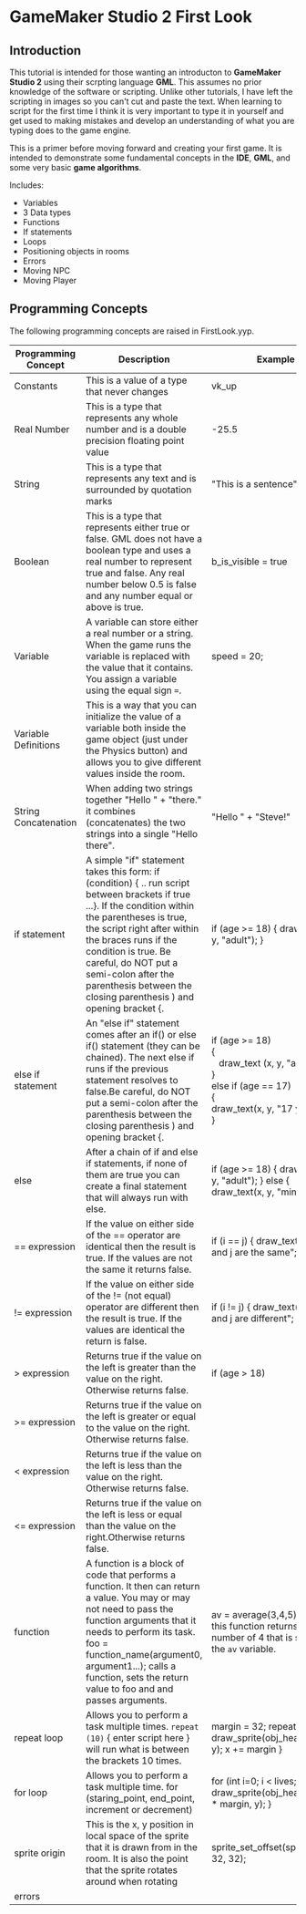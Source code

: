 # GameMaker Studio 2 First Look

## Introduction
This tutorial is intended for those wanting an introducton to __GameMaker Studio 2__ using their scrpting language __GML__. This assumes no prior knowledge of the software or scripting. Unlike other tutorials, I have left the scripting in images so you can't cut and paste the text. When learning to script for the first time I think it is very important to type it in yourself and get used to making mistakes and develop an understanding of what you are typing does to the game engine.
  

This is a primer before moving forward and creating your first game.  It is intended to demonstrate some fundamental concepts in the __IDE__, __GML__, and some very basic __game algorithms__.  

Includes:

* Variables
* 3 Data types
* Functions
* If statements
* Loops
* Positioning objects in rooms
* Errors
* Moving NPC
* Moving Player

## Programming Concepts
The following programming concepts are raised in FirstLook.yyp.

| Programming Concept  | Description                                                                                                                                                                                                                                                                                                                                           | Example                                                                                                    |
|----------------------|-------------------------------------------------------------------------------------------------------------------------------------------------------------------------------------------------------------------------------------------------------------------------------------------------------------------------------------------------------|------------------------------------------------------------------------------------------------------------|
| Constants            | This is a value of a type that never changes                                                                                                                                                                                                                                                                                                          | vk_up                                                                                                      |
| Real Number          | This is a type that represents any whole number  and is a double precision floating point value                                                                                                                                                                                                                                                       | -25.5                                                                                                      |
| String               | This is a type that represents any text and is surrounded by quotation marks                                                                                                                                                                                                                                                                          | "This is a sentence"                                                                                       |
| Boolean              | This is a type that represents either true or false.   GML does not have a boolean type and uses a real number  to represent true and false.  Any real number below 0.5 is false and any  number equal or above is true.                                                                                                                              | b_is_visible = true                                                                                        |
| Variable             | A variable can store either a real number or a string. When the game  runs the variable is replaced with the value that it contains.  You assign a variable using the equal sign `=`.                                                                                                                                                                 | speed = 20;                                                                                                |
| Variable Definitions | This is a way that you can initialize the value of a variable both inside the game object (just under the Physics button) and allows you to give different values inside the room.                                                                                                                                                                    |                                                                                                            |
| String Concatenation | When adding two strings together "Hello " + "there." it combines (concatenates)  the two strings into a single "Hello there".                                                                                                                                                                                                                         | "Hello " + "Steve!"                                                                                        |
| if statement         | A simple "if" statement takes this form: if (condition) { .. run script between brackets if true ...}.  If the condition within the parentheses is true, the  script right after within the braces runs if the condition is true. Be careful, do NOT put a semi-colon after the parenthesis between the closing parenthesis )  and opening bracket {. | if (age >= 18) {    draw_text(x, y, "adult"); }                                                            |
| else if statement    | An "else if" statement comes after an if() or else if() statement  (they can be chained).  The next else if runs if the previous statement resolves  to false.Be careful, do NOT put a semi-colon after the parenthesis between the  closing parenthesis ) and opening bracket {.                                                                     | if&#160;(age&#160;>=&#160;18)<br />{<br />&#160;&#160;&#160;draw_text&#160;(x,&#160;y,&#160;"adult");<br />}<br />else&#160;if&#160;(age&#160;==&#160;17)<br />{<br />draw_text(x,&#160;y,&#160;"17&#160;year&#160;old");<br />} |
| else                 | After a chain of if and else if statements, if none of them are true you can  create a final statement that will always run with else.                                                                                                                                                                                                                | if (age >= 18) {   draw_text(x, y, "adult"); } else {   draw_text(x, y, "minor"); }                        |
| == expression        | If the value on either side of the == operator are identical then the result is  true.  If the values are not the same it returns false.                                                                                                                                                                                                              | if (i == j) {   draw_text(x, y, "i and j are                      the same"; }                             |
| != expression        | If the value on either side of the != (not equal) operator are different then the result is true.  If the values are identical the return is false.                                                                                                                                                                                                   | if (i != j) {   draw_text(x, y, "i and j are                    different"; }                              |
| > expression         | Returns true if the value on the left is greater than the value on the right. Otherwise returns false.                                                                                                                                                                                                                                                | if (age > 18)                                                                                              |
| >= expression        | Returns true if the value on the left is greater or equal to the value on the  right. Otherwise returns false.                                                                                                                                                                                                                                        |                                                                                                            |
| < expression         | Returns true if the value on the left is less than the value on the right. Otherwise returns false.                                                                                                                                                                                                                                                   |                                                                                                            |
| <= expression        | Returns true if the value on the left is less or equal than the value on the  right.Otherwise returns false.                                                                                                                                                                                                                                          |                                                                                                            |
| function             | A function is a block of code that performs a function.  It then can return a value.  You may or may not need to pass the function arguments that it  needs to perform its task.  foo = function_name(argument0, argument1...); calls a function, sets the return value to foo and and passes arguments.                                              | av = average(3,4,5); note: this function returns the real number of 4 that is stored in the `av` variable. |
| repeat loop          | Allows you to perform a task multiple times.  `repeat (10)` { enter script here }  will run what is between the brackets 10 times.                                                                                                                                                                                                                    |  margin = 32; repeat(lives) {     draw_sprite(obj_heart, 0, x, y);   x += margin  }                        |
| for loop             | Allows you to perform a task multiple time.   for (staring_point, end_point, increment or decrement)                                                                                                                                                                                                                                                  | for (int i=0; i < lives; ++i) {   draw_sprite(obj_heart, 0, x + i * margin, y); }                          |
| sprite origin        | This is the x, y position in local space of the sprite that it is drawn from in the room.  It is also the point that the sprite rotates around when rotating                                                                                                                                                                                          | sprite_set_offset(spr_player, 32, 32);                                                                     |
| errors               |                                                                                                                                                                                                                                                                                                                                                       |                                                                                                            |
